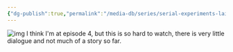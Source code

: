 ```yaml
---
{"dg-publish":true,"permalink":"/media-db/series/serial-experiments-lain-1998/","title":"Serial Experiments Lain","tags":["mediaDB/tv/series"],"noteIcon":""}
---
```


![img](https://cdn.myanimelist.net/images/anime/1718/91550.jpg)
I think I'm at episode 4, but this is so hard to watch, there is very little dialogue and not much of a story so far.
